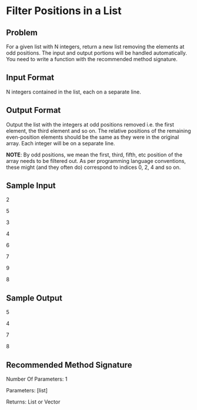 # Filter Positions in a List

## Problem
For a given list with N integers, return a new list removing the elements at odd positions. The input and output portions will be handled automatically. You need to write a function with the recommended method signature.

## Input Format
N integers contained in the list, each on a separate line.

## Output Format
Output the list with the integers at odd positions removed i.e. the first element, the third element and so on. The relative positions of the remaining even-position elements should be the same as they were in the original array. Each integer will be on a separate line.

**NOTE**: By odd positions, we mean the first, third, fifth, etc position of the array needs to be filtered out. As per programming language conventions, these might (and they often do) correspond to indices 0, 2, 4 and so on.

## Sample Input
2

5

3

4

6

7

9

8

## Sample Output
5

4

7

8

## Recommended Method Signature
Number Of Parameters: 1

Parameters: [list]

Returns: List or Vector
